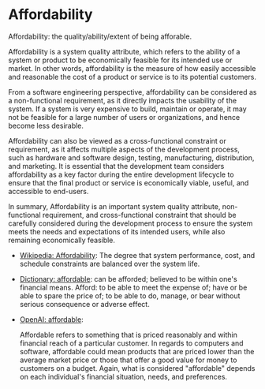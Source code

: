 # Affordability

Affordability: the quality/ability/extent of being afforable.

<div data-chatgpt-prompt="explain affordability (system quality attribute, non-functional requirement, cross-functional contraint)">

Affordability is a system quality attribute, which refers to the ability of a system or product to be economically feasible for its intended use or market. In other words, affordability is the measure of how easily accessible and reasonable the cost of a product or service is to its potential customers.

From a software engineering perspective, affordability can be considered as a non-functional requirement, as it directly impacts the usability of the system. If a system is very expensive to build, maintain or operate, it may not be feasible for a large number of users or organizations, and hence become less desirable.

Affordability can also be viewed as a cross-functional constraint or requirement, as it affects multiple aspects of the development process, such as hardware and software design, testing, manufacturing, distribution, and marketing. It is essential that the development team considers affordability as a key factor during the entire development lifecycle to ensure that the final product or service is economically viable, useful, and accessible to end-users.

In summary, Affordability is an important system quality attribute, non-functional requirement, and cross-functional constraint that should be carefully considered during the development process to ensure the system meets the needs and expectations of its intended users, while also remaining economically feasible.

</div>

* [Wikipedia: Affordability](https://wikipedia.org/wiki/Affordability): The degree that system performance, cost, and schedule constraints are balanced over the system life.

* [Dictionary: affordable](https://www.dictionary.com/browse/affordable): can be afforded; believed to be within one's financial means. Afford: to be able to meet the expense of; have or be able to spare the price of; to be able to do, manage, or bear without serious consequence or adverse effect.

* [OpenAI: affordable](https:://openai.com): <div data-chatgpt-prompt="define affordable (computers and software)">Affordable refers to something that is priced reasonably and within financial reach of a particular customer. In regards to computers and software, affordable could mean products that are priced lower than the average market price or those that offer a good value for money to customers on a budget. Again, what is considered "affordable" depends on each individual's financial situation, needs, and preferences.</div>
